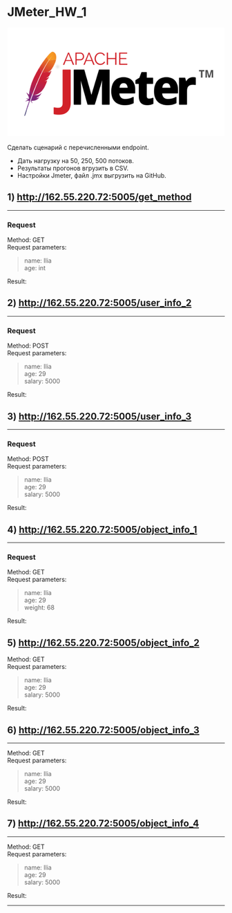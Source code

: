 # JMeter_HW_1

![](https://github.com/Ilya-Tsatsuro/JMeter_HW_1/blob/main/images/Apache%20JMeter.png?raw=true)

Сделать сценарий с перечисленными endpoint.

- Дать нагрузку на 50, 250, 500 потоков.
- Результаты прогонов вгрузить в CSV.
- Настройки Jmeter, файл .jmx выгрузить на GitHub.


## 1) http://162.55.220.72:5005/get_method  
---
### Request  
Method: GET  
Request parameters:
>name: Ilia  
>age: int  

Result:
![]()

## 2) http://162.55.220.72:5005/user_info_2
---
### Request  
Method: POST  
Request parameters:
>name: Ilia  
>age: 29  
>salary: 5000

Result:
![]()

## 3) http://162.55.220.72:5005/user_info_3
---
### Request  
Method: POST  
Request parameters:
>name: Ilia  
>age: 29  
>salary: 5000

Result:
![]()

## 4) http://162.55.220.72:5005/object_info_1
---
### Request  
Method: GET  
Request parameters:
>name: Ilia  
>age: 29  
>weight: 68

Result:
![]()


## 5) http://162.55.220.72:5005/object_info_2
Method: GET  
Request parameters:
>name: Ilia  
>age: 29  
>salary: 5000

Result:
![]()


## 6) http://162.55.220.72:5005/object_info_3
----
Method: GET  
Request parameters:
>name: Ilia  
>age: 29  
>salary: 5000

Result:
![]()


## 7) http://162.55.220.72:5005/object_info_4
---
Method: GET  
Request parameters:
>name: Ilia  
>age: 29  
>salary: 5000

Result:
![]()


---------